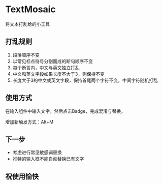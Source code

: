 # TextMosaic

将文本打乱给的小工具

## 打乱规则

1.	段落顺序不变
2.	以常见标点符号分割而成的断句顺序不变
3.	每个断言内，中文与英文独立打乱
4.	中文和英文字段如果长度不大于3，则保持不变
5.	长度大于3的中文或英文字段，保持首尾两个字符不变，中间字符随机打乱

## 使用方式

在输入组件中输入文字，然后点击Badge，完成混淆与替换。

增加新触发方式：Alt+M

## 下一步

-	考虑进行常见敏感词替换
-	推特的输入框不能自动替换已有文字

## 祝使用愉快